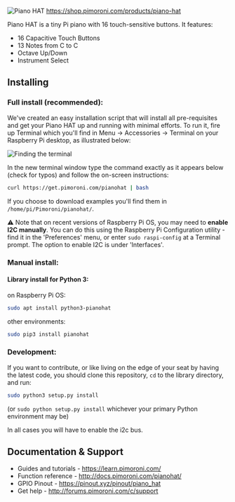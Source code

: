 ![Piano HAT](piano-hat-logo-new.png)
https://shop.pimoroni.com/products/piano-hat

Piano HAT is a tiny Pi piano with 16 touch-sensitive buttons. It features:

* 16 Capacitive Touch Buttons
* 13 Notes from C to C
* Octave Up/Down
* Instrument Select

## Installing

### Full install (recommended):

We've created an easy installation script that will install all pre-requisites and get your Piano HAT
up and running with minimal efforts. To run it, fire up Terminal which you'll find in Menu -> Accessories -> Terminal
on your Raspberry Pi desktop, as illustrated below:

![Finding the terminal](http://get.pimoroni.com/resources/github-repo-terminal.png)

In the new terminal window type the command exactly as it appears below (check for typos) and follow the on-screen instructions:

```bash
curl https://get.pimoroni.com/pianohat | bash
```

If you choose to download examples you'll find them in `/home/pi/Pimoroni/pianohat/`.

⚠ Note that on recent versions of Raspberry Pi OS, you may need to **enable I2C manually**. You can do this using the Raspberry Pi Configuration utility - find it in the 'Preferences' menu, or enter `sudo raspi-config` at a Terminal prompt. The option to enable I2C is under 'Interfaces'.

### Manual install:

#### Library install for Python 3:

on Raspberry Pi OS:

```bash
sudo apt install python3-pianohat
```

other environments: 

```bash
sudo pip3 install pianohat
```

### Development:

If you want to contribute, or like living on the edge of your seat by having the latest code, you should clone this repository, `cd` to the library directory, and run:

```bash
sudo python3 setup.py install
```
(or `sudo python setup.py install` whichever your primary Python environment may be)

In all cases you will have to enable the i2c bus.

## Documentation & Support

* Guides and tutorials - https://learn.pimoroni.com/
* Function reference - http://docs.pimoroni.com/pianohat/
* GPIO Pinout - https://pinout.xyz/pinout/piano_hat
* Get help - http://forums.pimoroni.com/c/support
